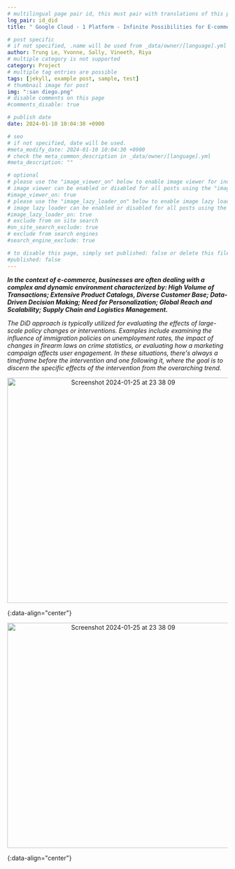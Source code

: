 ```yaml
---
# multilingual page pair id, this must pair with translations of this page. (This name must be unique)
lng_pair: id_did
title: " Google Cloud - 1 Platform - Infinite Possibilities for E-commerce"

# post specific
# if not specified, .name will be used from _data/owner/[language].yml
author: Trung Le, Yvonne, Sally, Vineeth, Riya
# multiple category is not supported
category: Project
# multiple tag entries are possible
tags: [jekyll, example post, sample, test]
# thumbnail image for post
img: ":san diego.png"
# disable comments on this page
#comments_disable: true

# publish date
date: 2024-01-10 10:04:30 +0900

# seo
# if not specified, date will be used.
#meta_modify_date: 2024-01-10 10:04:30 +0900
# check the meta_common_description in _data/owner/[language].yml
#meta_description: ""

# optional
# please use the "image_viewer_on" below to enable image viewer for individual pages or posts (_posts/ or [language]/_posts folders).
# image viewer can be enabled or disabled for all posts using the "image_viewer_posts: true" setting in _data/conf/main.yml.
#image_viewer_on: true
# please use the "image_lazy_loader_on" below to enable image lazy loader for individual pages or posts (_posts/ or [language]/_posts folders).
# image lazy loader can be enabled or disabled for all posts using the "image_lazy_loader_posts: true" setting in _data/conf/main.yml.
#image_lazy_loader_on: true
# exclude from on site search
#on_site_search_exclude: true
# exclude from search engines
#search_engine_exclude: true

# to disable this page, simply set published: false or delete this file
#published: false
---
```



<!-- outline-start -->

 ***In the context of e-commerce, businesses are often dealing with a complex and dynamic environment characterized by: High Volume of Transactions; Extensive Product Catalogs, Diverse Customer Base; Data-Driven Decision Making; Need for Personalization; Global Reach and Scalability; Supply Chain and Logistics Management.***

*The DiD approach is typically utilized for evaluating the effects of large-scale policy changes or interventions. Examples include examining the influence of immigration policies on unemployment rates, the impact of changes in firearm laws on crime statistics, or evaluating how a marketing campaign affects user engagement. In these situations, there's always a timeframe before the intervention and one following it, where the goal is to discern the specific effects of the intervention from the overarching trend.*
<p align="center">
  <img width="514" alt="Screenshot 2024-01-25 at 23 38 09" src="https://github.com/trungle14/trungle14.github.io/assets/143222481/89af62dc-c7b6-4ca5-a3f4-87940602bc57">
</p>

{:data-align="center"}

<!-- outline-end -->


<p align="center">
  <img width="514" alt="Screenshot 2024-01-25 at 23 38 09" src="https://github.com/trungle14/trungle14.github.io/assets/143222481/89af62dc-c7b6-4ca5-a3f4-87940602bc57">
</p>

{:data-align="center"}
